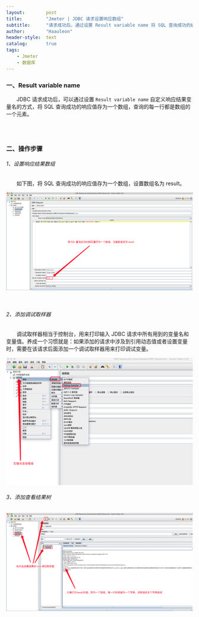 ```yaml
---
layout:        post
title:         "Jmeter | JDBC 请求设置响应数组"
subtitle:      "请求成功后，通过设置 Result variable name 将 SQL 查询成功的结果保存在一个数组里"
author:        "Haauleon"
header-style:  text
catalog:       true
tags:
    - Jmeter
    - 数据库
---
```


### 一、Result variable name
&emsp;&emsp;JDBC 请求成功后，可以通过设置 `Result variable name` 自定义响应结果变量名的方式，将 SQL 查询成功的响应值存为一个数组，查询的每一行都是数组的一个元素。            

<br>
<br>

### 二、操作步骤
###### 1、设置响应结果数组
&emsp;&emsp;如下图，将 SQL 查询成功的响应值存为一个数组，设置数组名为 result。     

![](\img\in-post\post-jmeter\2022-07-19-jmeter-params-res-1.png)    

<br>

###### 2、添加调试取样器
&emsp;&emsp;调试取样器相当于控制台，用来打印输入 JDBC 请求中所有用到的变量名和变量值。养成一个习惯就是：如果添加的请求中涉及到引用动态值或者设置变量时，需要在该请求后面添加一个调试取样器用来打印调试变量。         

![](\img\in-post\post-jmeter\2022-07-19-jmeter-params-res-2.png) 

###### 3、添加查看结果树
![](\img\in-post\post-jmeter\2022-07-19-jmeter-params-res-3.png) 
